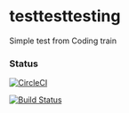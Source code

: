 # testtesttesting
Simple test from Coding train

### Status
[![CircleCI](https://circleci.com/gh/ctownshend/testtesttesting.svg?style=shield)](https://circleci.com/gh/ctownshend/testtesttesting)

[![Build Status](https://travis-ci.org/ctownshend/testtesttesting.svg?branch=master)](https://travis-ci.org/ctownshend/testtesttesting)
